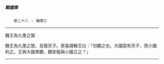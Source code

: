 

##### 戰國策
　　`卷二十八 ‧ 韓策三`

* * *

魏王為九里之盟

魏王為九里之盟，且復天子。房喜謂韓王曰：「勿聽之也，大國惡有天子，而小國利之。王與大國弗聽，魏安能與小國立之？」

* * *

